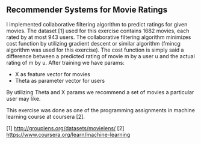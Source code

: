 ## Recommender Systems for Movie Ratings

I implemented collaborative filtering algorithm to predict ratings for given movies. The dataset [1] used for this exercise contains 1682 movies, each rated by at most 943 users. 
The collaborative filtering algorithm minimizes cost function by utilizing gradient descent or similar algorithm (fmincg algorithm was used for this exercise). The cost function is simply said a difference between a predicted rating of movie m by a user u and the actual rating of m by u.
After training we have params:
- X as feature vector for movies
- Theta as parameter vector for users

By utilizing Theta and X params we recommend a set of movies a particular user may like.

This exercise was done as one of the programming assignments in machine learning course at coursera [2].


[1] http://grouplens.org/datasets/movielens/
[2] https://www.coursera.org/learn/machine-learning